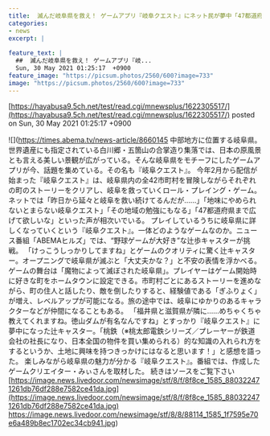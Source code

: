 ```yaml
---
title:  滅んだ岐阜県を救え！ ゲームアプリ『岐阜クエスト』にネット民が夢中「47都道府県まで広げて欲しい」  
categories:
- news
excerpt: |
  
feature_text: |
  ##  滅んだ岐阜県を救え！ ゲームアプリ『岐...
  Sun, 30 May 2021 01:25:17  +0900
feature_image: "https://picsum.photos/2560/600?image=733"
image: "https://picsum.photos/2560/600?image=733"
---
```


[https://hayabusa9.5ch.net/test/read.cgi/mnewsplus/1622305517/](https://hayabusa9.5ch.net/test/read.cgi/mnewsplus/1622305517/)
posted on Sun, 30 May 2021 01:25:17  +0900

<!--more-->

![](https://times.abema.tv/news-article/8660145 中部地方に位置する岐阜県。世界遺産にも指定されている白川郷・五箇山の合掌造り集落では、日本の原風景とも言える美しい景観が広がっている。そんな岐阜県をモチーフにしたゲームアプリが今、話題を集めている。その名も『岐阜クエスト』。 今年2月から配信が始まった『岐阜クエスト』は、岐阜県内の全42市町村を冒険しながらそれぞれの町のストーリーをクリアし、岐阜を救っていくロール・プレイング・ゲーム。ネットでは「昨日から延々と岐阜を救い続けてるんだが……」「地味にやめられないとまらない岐阜クエスト」「その地域の勉強にもなる」「47都道府県まで広げて欲しいな」といった声が相次いでいる。 プレイしているうちに岐阜県に詳しくなっていくという『岐阜クエスト』。一体どのようなゲームなのか。ニュース番組「ABEMAヒルズ」では、“野球ゲームが大好き”な辻歩キャスターが挑戦。 「けっこうしっかりしてますね」とゲームのクオリティに驚く辻キャスター。オープニングで岐阜県が滅ぶと「大丈夫かな？」と不安の表情を浮かべる。 ゲームの舞台は「魔物によって滅ぼされた岐阜県」。プレイヤーはゲーム開始時に好きな町をホームタウンに設定できる。市町村ごとにあるストーリーを進めながら、町の住人と話したり、敵を倒したりすると、経験値である「ぎふりょく」が増え、レベルアップが可能になる。旅の途中では、岐阜にゆかりのあるキャラクターなどが仲間になることもある。 「福井県と滋賀県が隣に……めちゃくちゃ教えてくれますね。徳山ダムが有名なんですね」とすっかり『岐阜クエスト』に夢中になった辻キャスター。「桃鉄（※桃太郎電鉄シリーズ／プレーヤーが鉄道会社の社長になり、日本全国の物件を買い集められる）的な知識の入れられ方をするというか、土地に興味を持つきっかけにはなると思います！」と感想を語った。 楽しみながら岐阜県の魅力が分かる『岐阜クエスト』。番組では、作成したゲームクリエイター・みぃさんを取材した。 続きはソースをご覧下さい [https://image.news.livedoor.com/newsimage/stf/8/f/8f8ce_1585_880322471261db76df288e7582ce41da.jpg](https://image.news.livedoor.com/newsimage/stf/8/f/8f8ce_1585_880322471261db76df288e7582ce41da.jpg) https://image.news.livedoor.com/newsimage/stf/8/8/88114_1585_1f7595e70e6a489b8ec1702ec34cb941.jpg)
